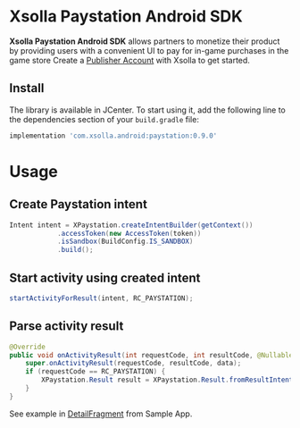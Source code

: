 # Xsolla Paystation Android SDK

**Xsolla Paystation Android SDK** allows partners to monetize their product by providing users with a convenient UI to pay for in-game purchases in the game store Create a  [Publisher Account](https://publisher.xsolla.com/signup?store_type=sdk) with Xsolla to get started.

## Install
The library is available in JCenter. To start using it, add the following line to the dependencies section of your `build.gradle` file:

```groovy
implementation 'com.xsolla.android:paystation:0.9.0'
```

# Usage

## Create Paystation intent

```java
Intent intent = XPaystation.createIntentBuilder(getContext())
            .accessToken(new AccessToken(token))
            .isSandbox(BuildConfig.IS_SANDBOX)
            .build();
```

## Start activity using created intent

```java
startActivityForResult(intent, RC_PAYSTATION);
```
## Parse activity result

```java
@Override
public void onActivityResult(int requestCode, int resultCode, @Nullable Intent data) {
    super.onActivityResult(requestCode, resultCode, data);
    if (requestCode == RC_PAYSTATION) {
        XPaystation.Result result = XPaystation.Result.fromResultIntent(data);
    }
}
```

See example in [DetailFragment](https://github.com/xsolla/android-store-sdk/blob/master/app/src/main/java/com/xsolla/android/storesdkexample/fragments/DetailFragment.java) from Sample App.
